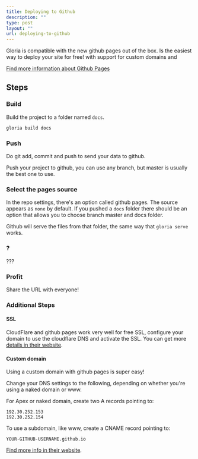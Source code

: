 ```yaml
---
title: Deploying to Github
description: ""
type: post
layout: ""
url: deploying-to-github
---
```


Gloria is compatible with the new github pages out of the box. Is the easiest
way to deploy your site for free! with support for custom domains and 

[Find more information about Github Pages](https://pages.github.com/)

## Steps

### Build

Build the project to a folder named `docs`.

```bash
gloria build docs
```

### Push

Do git add, commit and push to send your data to github.

Push your project to github, you can use any branch, but master is usually
the best one to use.

### Select the pages source

In the repo settings, there's an option called github pages. The source appears
as `none` by default. If you pushed a `docs` folder there should be an option
that allows you to choose branch master and docs folder.

Github will serve the files from that folder, the same way that `gloria serve` works. 

### ? 

???

### Profit

Share the URL with everyone!

### Additional Steps

#### SSL

CloudFlare and github pages work very well for free SSL,
configure your domain to use the cloudflare DNS and activate the SSL.
You can get more 
[details in their website](https://blog.cloudflare.com/secure-and-fast-github-pages-with-cloudflare/). 

#### Custom domain

Using a custom domain with github pages is super easy!

Change your DNS settings to the following, depending on whether you're using a naked domain or www.

For Apex or naked domain, create two A records pointing to:

```
192.30.252.153
192.30.252.154
```

To use a subdomain, like www, create a CNAME record pointing to:

```
YOUR-GITHUB-USERNAME.github.io
```

[Find more info in their website](https://help.github.com/articles/using-a-custom-domain-with-github-pages/).
